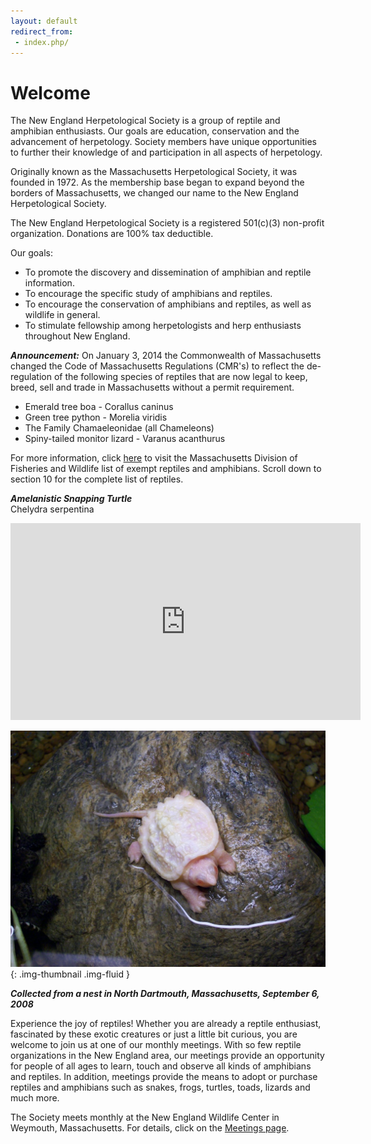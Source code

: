 ```yaml
---
layout: default
redirect_from: 
 - index.php/
---
```



Welcome
=======

The New England Herpetological Society is a group of reptile and amphibian enthusiasts. Our goals are education, conservation and the advancement of herpetology. Society members have unique opportunities to further their knowledge of and participation in all aspects of herpetology.


Originally known as the Massachusetts Herpetological Society, it was founded in 1972. As the membership base began to expand beyond the borders of Massachusetts, we changed our name to the New England Herpetological Society.


The New England Herpetological Society is a registered 501(c)(3) non-profit organization. Donations are 100% tax deductible.


Our goals:

  - To promote the discovery and dissemination of amphibian and reptile information.
  - To encourage the specific study of amphibians and reptiles.
  - To encourage the conservation of amphibians and reptiles, as well as wildlife in general.
  - To stimulate fellowship among herpetologists and herp enthusiasts throughout New England.

 

***Announcement:*** On January 3, 2014 the Commonwealth of Massachusetts changed the Code of Massachusetts Regulations (CMR's) to reflect the de-regulation of the following species of reptiles that are now legal to keep, breed, sell and trade in Massachusetts without a permit requirement.

- Emerald tree boa  -      Corallus caninus
- Green tree python -      Morelia viridis
- The Family Chamaeleonidae (all Chameleons)
- Spiny-tailed monitor lizard - Varanus acanthurus

 

For more information, click [here](http://www.mass.gov/eea/agencies/dfg/dfw/laws-regulations/cmr/321-cmr-900-exemption-list.html#9.01) to visit the Massachusetts Division of Fisheries and Wildlife list of exempt reptiles and amphibians. Scroll down to section 10 for the complete list of reptiles.

***Amelanistic Snapping Turtle***  
Chelydra serpentina

<iframe width="560" height="315" src="https://www.youtube.com/embed/jUau7mkPr2I" frameborder="0" allowfullscreen></iframe>

![Amelanistic snapping turtle hatchling](/assets/9-6-08_amelanistic_snapping_turtle_hatchling.jpg){: .img-thumbnail .img-fluid }

***Collected from a nest in North Dartmouth, Massachusetts, September 6, 2008***

Experience the joy of reptiles! Whether you are already a reptile enthusiast, fascinated by these exotic creatures or just a little bit curious, you are welcome to join us at one of our monthly meetings. With so few reptile organizations in the New England area, our meetings provide an opportunity for people of all ages to learn, touch and observe all kinds of amphibians and reptiles. In addition, meetings provide the means to adopt or purchase reptiles and amphibians such as snakes, frogs, turtles, toads, lizards and much more.

The Society meets monthly at the New England Wildlife Center in Weymouth, Massachusetts. For details, click on the [Meetings page](/meetings/).
